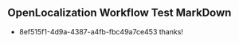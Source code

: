 ## OpenLocalization Workflow Test MarkDown
* 8ef515f1-4d9a-4387-a4fb-fbc49a7ce453 thanks!

<!--HONumber=Jul16_HO4-->


